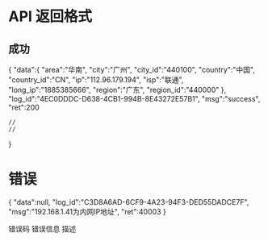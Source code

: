 # API 返回格式

## 成功

{
    "data":{
                "area":"华南",
                "city":"广州",
                "city_id":"440100",
                "country":"中国",
                "country_id":"CN",
                "ip":"112.96.179.194",
                "isp":"联通",
                "long_ip":"1885385666",
                "region":"广东",
                "region_id":"440000"
    },
    "log_id":"4EC0DDDC-D638-4CB1-994B-8E43272E57B1",
    "msg":"success",
    "ret":200
    
    //
    //
}

# 错误

{
    "data":null,
    "log_id":"C3D8A6AD-6CF9-4A23-94F3-DED55DADCE7F",
    "msg":"192.168.1.41为内网IP地址",
    "ret":40003
}

错误码 错误信息 描述